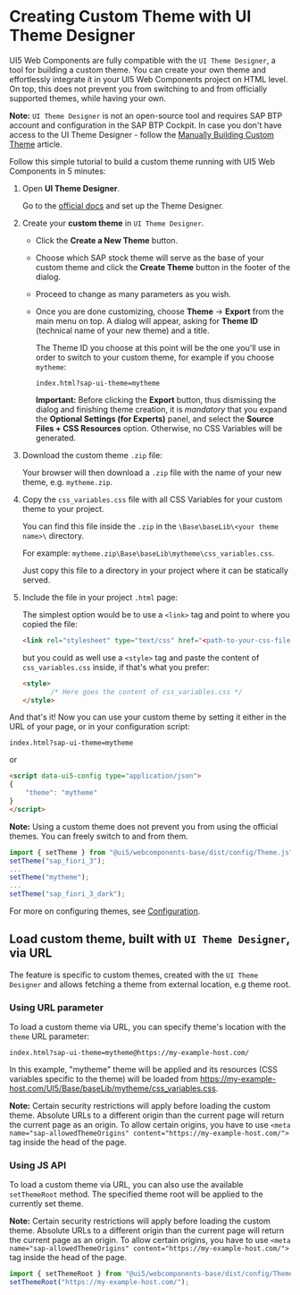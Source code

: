 # Creating Custom Theme with UI Theme Designer

UI5 Web Components are fully compatible with the `UI Theme Designer`, a tool for building a custom theme. You can create your own theme and effortlessly integrate it in your UI5 Web Components project on HTML level. On top, this does not prevent you from switching to and from officially supported themes, while having your own.

<b>Note:</b> `UI Theme Designer` is not an open-source tool and requires SAP BTP account and configuration in the SAP BTP Cockpit. In case you don't have access to the UI Theme Designer - follow the [Manually Building Custom Theme](./03-theme_part2.md) article.

Follow this simple tutorial to build a custom theme running with UI5 Web Components in 5 minutes:

1. Open **UI Theme Designer**.

   Go to the [official docs](https://help.sap.com/viewer/09f6818d8e064537973102d6289e2aca/Cloud/en-US/935325fb130d41449362181fb6020dd0.html) and set up the Theme Designer.

2. Create your **custom theme** in `UI Theme Designer`.

    - Click the **Create a New Theme** button.

    - Choose which SAP stock theme will serve as the base of your custom theme and click the **Create Theme** button in the footer of the dialog.

    - Proceed to change as many parameters as you wish.

    - Once you are done customizing, choose **Theme** -> **Export** from the main menu on top. A dialog will appear,
      asking for **Theme ID** (technical name of your new theme) and a title.

      The Theme ID you choose at this point will be the one you'll use in order to switch to your custom theme, for example if you choose `mytheme`:

      `index.html?sap-ui-theme=mytheme`

      **Important:** Before clicking the **Export** button, thus dismissing the dialog and finishing theme creation,
      it is *mandatory* that you expand the **Optional Settings (for Experts)** panel, and select the **Source Files + CSS Resources** option.
      Otherwise, no CSS Variables will be generated.

3. Download the custom theme `.zip` file:

   Your browser will then download a `.zip` file with the name of your new theme, e.g. `mytheme.zip`.

4. Copy the `css_variables.css` file with all CSS Variables for your custom theme to your project.

   You can find this file inside the `.zip` in the `\Base\baseLib\<your theme name>\` directory.

   For example: `mytheme.zip\Base\baseLib\mytheme\css_variables.css`.

   Just copy this file to a directory in your project where it can be statically served.

5. Include the file in your project `.html` page:

   The simplest option would be to use a `<link>` tag and point to where you copied the file:

   ```html
   <link rel="stylesheet" type="text/css" href="<path-to-your-css-file>/css_variables.css">
   ```

   but you could as well use a `<style>` tag and paste the content of `css_variables.css` inside,
   if that's what you prefer:

   ```html
   <style>
          /* Here goes the content of css_variables.css */
   </style>
   ```

And that's it! Now you can use your custom theme by setting it either in the URL of your page,
or in your configuration script:

`index.html?sap-ui-theme=mytheme`

or

```html
<script data-ui5-config type="application/json">
{
	"theme": "mytheme"
}
</script>
```

**Note:** Using a custom theme does not prevent you from using the official themes. You can freely switch to and from them.

```js
import { setTheme } from "@ui5/webcomponents-base/dist/config/Theme.js";
setTheme("sap_fiori_3");
...
setTheme("mytheme");
...
setTheme("sap_fiori_3_dark");
```

For more on configuring themes, see [Configuration](../2-advanced/01-configuration.md).

## Load custom theme, built with `UI Theme Designer`, via URL
The feature is specific to custom themes, created with the `UI Theme Designer` and allows fetching a theme from external location, e.g theme root.

### Using URL parameter
To load a custom theme via URL, you can specify theme's location with the `theme` URL parameter:

```
index.html?sap-ui-theme=mytheme@https://my-example-host.com/
```

In this example, "mytheme" theme will be applied and its resources (CSS variables specific to the theme) will be loaded from https://my-example-host.com/UI5/Base/baseLib/mytheme/css_variables.css.

**Note:** Certain security restrictions will apply before loading the custom theme. Absolute URLs to a different origin than the current page will return the current page as an origin. To allow certain origins, you have to use `<meta name="sap-allowedThemeOrigins" content="https://my-example-host.com/">` tag inside the head of the page.

### Using JS API

To load a custom theme via URL, you can also use the available `setThemeRoot` method. The specified theme root will be applied to the currently set theme.

**Note:** Certain security restrictions will apply before loading the custom theme. Absolute URLs to a different origin than the current page will return the current page as an origin. To allow certain origins, you have to use `<meta name="sap-allowedThemeOrigins" content="https://my-example-host.com/">` tag inside the head of the page.

```js
import { setThemeRoot } from "@ui5/webcomponents-base/dist/config/ThemeRoot.js";
setThemeRoot("https://my-example-host.com/");
```
